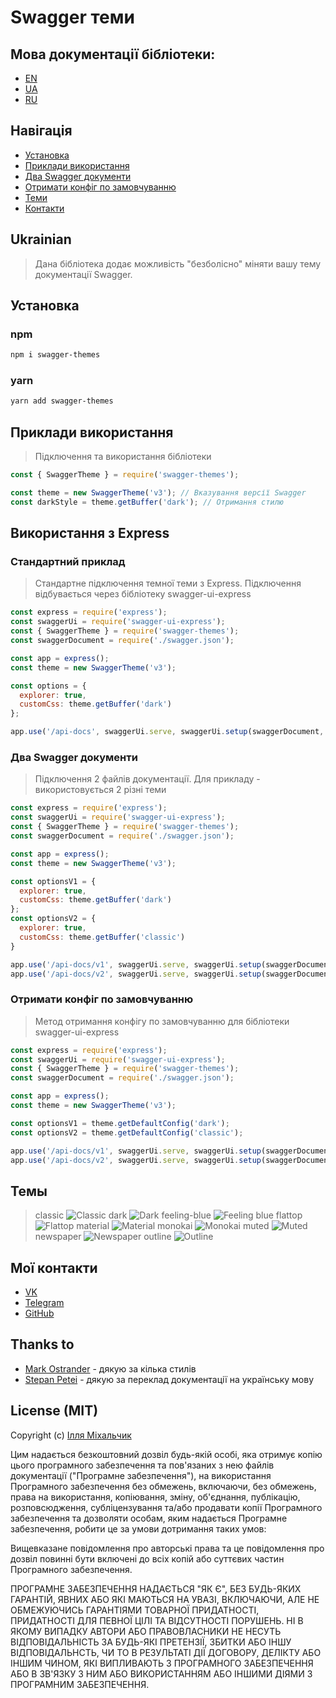 # Swagger теми

## Мова документації бібліотеки:
* [EN](../README.md)
* [UA](##Ukrainian)
* [RU](./RU.md)

## Навігація
* [Установка](#установка)
* [Приклади використання](#приклади-використання)
* [Два Swagger документи](#два-swagger-документи)
* [Отримати конфіг по замовчуванню](#отримати-конфіг-по-замовчуванню)
* [Теми](#теми)
* [Контакти](#мої-контакти)

## Ukrainian
> Дана бібліотека додає можливість "безболісно" міняти вашу тему документації Swagger.

## Установка
### npm
```bash
npm i swagger-themes
```
### yarn
```bash
yarn add swagger-themes
```

## Приклади використання
> Підключення та використання бібліотеки
```js
const { SwaggerTheme } = require('swagger-themes');

const theme = new SwaggerTheme('v3'); // Вказування версії Swagger
const darkStyle = theme.getBuffer('dark'); // Отримання стилю
```

## Використання з Express
### Стандартний приклад
> Стандартне підключення темної теми з Express. Підключення відбувається через бібліотеку swagger-ui-express
```js
const express = require('express');
const swaggerUi = require('swagger-ui-express');
const { SwaggerTheme } = require('swagger-themes');
const swaggerDocument = require('./swagger.json');

const app = express();
const theme = new SwaggerTheme('v3');

const options = {
  explorer: true,
  customCss: theme.getBuffer('dark')
};

app.use('/api-docs', swaggerUi.serve, swaggerUi.setup(swaggerDocument, options));
```

### Два Swagger документи
> Підключення 2 файлів документації. Для прикладу - використовується 2 різні теми
```js
const express = require('express');
const swaggerUi = require('swagger-ui-express');
const { SwaggerTheme } = require('swagger-themes');
const swaggerDocument = require('./swagger.json');

const app = express();
const theme = new SwaggerTheme('v3');

const optionsV1 = {
  explorer: true,
  customCss: theme.getBuffer('dark')
};
const optionsV2 = {
  explorer: true,
  customCss: theme.getBuffer('classic')
}

app.use('/api-docs/v1', swaggerUi.serve, swaggerUi.setup(swaggerDocument, optionsV1)); // Темна тема документації
app.use('/api-docs/v2', swaggerUi.serve, swaggerUi.setup(swaggerDocument, optionsV2)); // Класична тема документації
```

### Отримати конфіг по замовчуванню
> Метод отримання конфігу по замовчуванню для бібліотеки swagger-ui-express
```js
const express = require('express');
const swaggerUi = require('swagger-ui-express');
const { SwaggerTheme } = require('swagger-themes');
const swaggerDocument = require('./swagger.json');

const app = express();
const theme = new SwaggerTheme('v3');

const optionsV1 = theme.getDefaultConfig('dark');
const optionsV2 = theme.getDefaultConfig('classic');

app.use('/api-docs/v1', swaggerUi.serve, swaggerUi.setup(swaggerDocument, optionsV1)); // Темна тема документації
app.use('/api-docs/v2', swaggerUi.serve, swaggerUi.setup(swaggerDocument, optionsV2)); // Класична тема документації
```

## Темы
> classic
![Classic](../screenshots/classic.jpeg)
> dark
![Dark](../screenshots/dark.jpeg)
> feeling-blue
![Feeling blue](../screenshots/feeling-blue.jpeg)
> flattop
![Flattop](../screenshots/flattop.jpeg)
> material
![Material](../screenshots/material.jpeg)
> monokai
![Monokai](../screenshots/monokai.jpeg)
> muted
![Muted](../screenshots/muted.jpeg)
> newspaper
![Newspaper](../screenshots/newspaper.jpeg)
> outline
![Outline](../screenshots/outline.jpeg)

## Мої контакти
* [VK](https://vk.com/ilya_mixaltik)
* [Telegram](https://t.me/ilya_mixaltik)
* [GitHub](https://github.com/ilyamixaltik)

## Thanks to
- [Mark Ostrander](https://github.com/ostranme) - дякую за кілька стилів
- [Stepan Petei](https://github.com/Stepan-Petei) - дякую за переклад документації на українську мову

## License (MIT)

Copyright (c) [Ілля Міхальчик](https://github.com/ilyamixaltik)

Цим надається безкоштовний дозвіл будь-якій особі, яка отримує копію цього програмного забезпечення та пов'язаних з нею файлів документації ("Програмне забезпечення"), на використання Програмного забезпечення без обмежень, включаючи, без обмежень, права на використання, копіювання, зміну, об'єднання, публікацію, розповсюдження, субліцензування та/або продавати копії Програмного забезпечення та дозволяти особам, яким надається Програмне забезпечення, робити це за умови дотримання таких умов:

Вищевказане повідомлення про авторські права та це повідомлення про дозвіл повинні бути включені до всіх копій або суттєвих частин Програмного забезпечення.

ПРОГРАМНЕ ЗАБЕЗПЕЧЕННЯ НАДАЄТЬСЯ "ЯК Є", БЕЗ БУДЬ-ЯКИХ ГАРАНТІЙ, ЯВНИХ АБО ЯКІ МАЮТЬСЯ НА УВАЗІ, ВКЛЮЧАЮЧИ, АЛЕ НЕ ОБМЕЖУЮЧИСЬ ГАРАНТІЯМИ ТОВАРНОЇ ПРИДАТНОСТІ, ПРИДАТНОСТІ ДЛЯ ПЕВНОЇ ЦІЛІ ТА ВІДСУТНОСТІ ПОРУШЕНЬ. НІ В ЯКОМУ ВИПАДКУ АВТОРИ АБО ПРАВОВЛАСНИКИ НЕ НЕСУТЬ ВІДПОВІДАЛЬНІСТЬ ЗА БУДЬ-ЯКІ ПРЕТЕНЗІЇ, ЗБИТКИ АБО ІНШУ ВІДПОВІДАЛЬНСТЬ, ЧИ ТО В РЕЗУЛЬТАТІ ДІЇ ДОГОВОРУ, ДЕЛІКТУ АБО ІНШИМ ЧИНОМ, ЯКІ ВИПЛИВАЮТЬ З ПРОГРАМНОГО ЗАБЕЗПЕЧЕННЯ АБО В ЗВ'ЯЗКУ З НИМ АБО ВИКОРИСТАННЯМ АБО ІНШИМИ ДІЯМИ З ПРОГРАМНИМ ЗАБЕЗПЕЧЕННЯ.